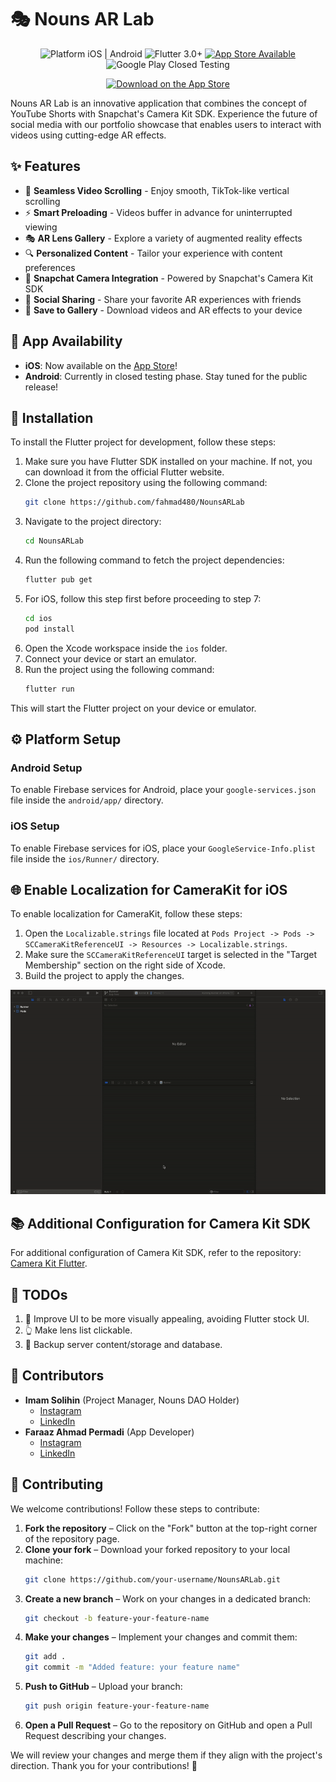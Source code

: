 # 🎭 Nouns AR Lab

<p align="center">
  <img src="https://img.shields.io/badge/Platform-iOS%20%7C%20Android-blue" alt="Platform iOS | Android">
  <img src="https://img.shields.io/badge/Flutter-3.0+-blueviolet" alt="Flutter 3.0+">
  <a href="https://apps.apple.com/us/app/nouns-ar-lab/id6737252963"><img src="https://img.shields.io/badge/App%20Store-Available-brightgreen" alt="App Store Available"></a>
  <img src="https://img.shields.io/badge/Google%20Play-Closed%20Testing-orange" alt="Google Play Closed Testing">
</p>

<p align="center">
  <a href="https://apps.apple.com/us/app/nouns-ar-lab/id6737252963">
    <img src="https://developer.apple.com/assets/elements/badges/download-on-the-app-store.svg" height="50" alt="Download on the App Store">
  </a>
</p>

Nouns AR Lab is an innovative application that combines the concept of YouTube Shorts with Snapchat's Camera Kit SDK. Experience the future of social media with our portfolio showcase that enables users to interact with videos using cutting-edge AR effects.

## ✨ Features

- 📱 **Seamless Video Scrolling** - Enjoy smooth, TikTok-like vertical scrolling
- ⚡ **Smart Preloading** - Videos buffer in advance for uninterrupted viewing
- 🎭 **AR Lens Gallery** - Explore a variety of augmented reality effects
- 🔍 **Personalized Content** - Tailor your experience with content preferences
- 📸 **Snapchat Camera Integration** - Powered by Snapchat's Camera Kit SDK
- 🔄 **Social Sharing** - Share your favorite AR experiences with friends
- 💾 **Save to Gallery** - Download videos and AR effects to your device

## 📱 App Availability

- **iOS**: Now available on the [App Store](https://apps.apple.com/us/app/nouns-ar-lab/id6737252963)!
- **Android**: Currently in closed testing phase. Stay tuned for the public release!

## 🚀 Installation

To install the Flutter project for development, follow these steps:

1. Make sure you have Flutter SDK installed on your machine. If not, you can download it from the official Flutter website.
2. Clone the project repository using the following command:
    ```bash
    git clone https://github.com/fahmad480/NounsARLab
    ```
3. Navigate to the project directory:
    ```bash
    cd NounsARLab
    ```
4. Run the following command to fetch the project dependencies:
    ```bash
    flutter pub get
    ```
5. For iOS, follow this step first before proceeding to step 7:
    ```bash
    cd ios
    pod install
    ```
6. Open the Xcode workspace inside the `ios` folder.
7. Connect your device or start an emulator.
8. Run the project using the following command:
    ```bash
    flutter run
    ```

This will start the Flutter project on your device or emulator.

## ⚙️ Platform Setup

### Android Setup

To enable Firebase services for Android, place your `google-services.json` file inside the `android/app/` directory.

### iOS Setup

To enable Firebase services for iOS, place your `GoogleService-Info.plist` file inside the `ios/Runner/` directory.

## 🌐 Enable Localization for CameraKit for iOS

To enable localization for CameraKit, follow these steps:

1. Open the `Localizable.strings` file located at `Pods Project -> Pods -> SCCameraKitReferenceUI -> Resources -> Localizable.strings`.
2. Make sure the `SCCameraKitReferenceUI` target is selected in the "Target Membership" section on the right side of Xcode.
3. Build the project to apply the changes.

<p align="center">
  <img src="documentation/enable_localization_camerakit.gif" alt="Enable Localization for CameraKit" width="600">
</p>

## 📚 Additional Configuration for Camera Kit SDK

For additional configuration of Camera Kit SDK, refer to the repository:
[Camera Kit Flutter](https://github.com/DevCrew-io/camerakit-flutter).

## 📝 TODOs

1. 🎨 Improve UI to be more visually appealing, avoiding Flutter stock UI.
2. 👆 Make lens list clickable.
3. 🔄 Backup server content/storage and database.

## 👥 Contributors

- **Imam Solihin** (Project Manager, Nouns DAO Holder)  
  - [Instagram](https://www.instagram.com/mmsolihin)  
  - [LinkedIn](https://www.linkedin.com/in/imam-solihin-9bb04975/)  
- **Faraaz Ahmad Permadi** (App Developer)  
  - [Instagram](https://www.instagram.com/faraaz.id)  
  - [LinkedIn](https://www.linkedin.com/in/faraazahmadpermadi/)  

## 🤝 Contributing

We welcome contributions! Follow these steps to contribute:

1. **Fork the repository** – Click on the "Fork" button at the top-right corner of the repository page.
2. **Clone your fork** – Download your forked repository to your local machine:
   ```bash
   git clone https://github.com/your-username/NounsARLab.git
   ```
3. **Create a new branch** – Work on your changes in a dedicated branch:
   ```bash
   git checkout -b feature-your-feature-name
   ```
4. **Make your changes** – Implement your changes and commit them:
   ```bash
   git add .
   git commit -m "Added feature: your feature name"
   ```
5. **Push to GitHub** – Upload your branch:
   ```bash
   git push origin feature-your-feature-name
   ```
6. **Open a Pull Request** – Go to the repository on GitHub and open a Pull Request describing your changes.

We will review your changes and merge them if they align with the project's direction. Thank you for your contributions! 🎉

